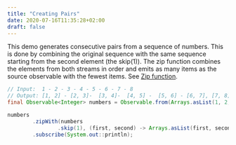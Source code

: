 ```yaml
---
title: "Creating Pairs"
date: 2020-07-16T11:35:28+02:00
draft: false
---
```

This demo generates consecutive pairs from a sequence of numbers. This is done by combining the original sequence with the same sequence starting from the second element (the skip(1)). The zip function combines the elements from both streams in order and emits as many items as the source observable with the fewest items. See [Zip function](http://reactivex.io/documentation/operators/zip.html). 

```java
// Input:  1 - 2 - 3 - 4 - 5 - 6 - 7 - 8
// Output: [1, 2] - [2, 3]-  [3, 4]-  [4, 5] -  [5, 6] - [6, 7], [7, 8]
final Observable<Integer> numbers = Observable.from(Arrays.asList(1, 2, 3, 4, 5, 6, 7, 8));

numbers
        .zipWith(numbers
                .skip(1), (first, second) -> Arrays.asList(first, second))
        .subscribe(System.out::println);
```
